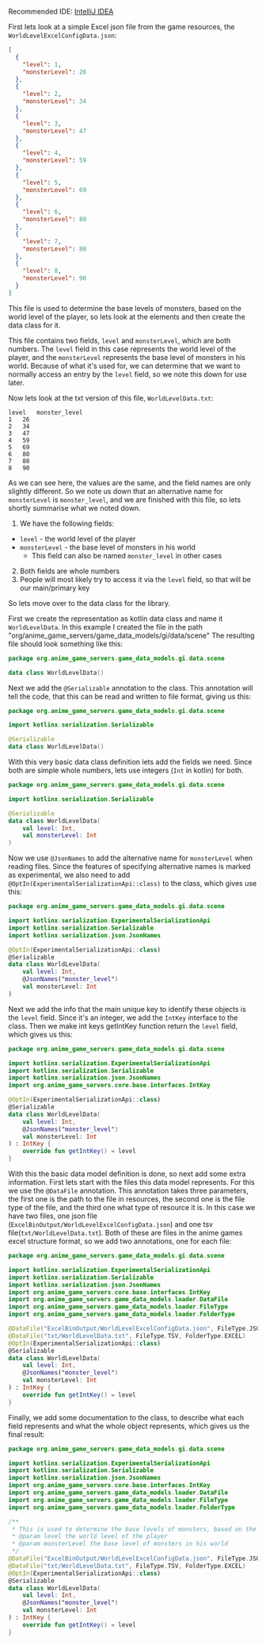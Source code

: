 
Recommended IDE: [IntelliJ IDEA](https://www.jetbrains.com/idea/)

First lets look at a simple Excel json file from the game resources, the  `WorldLevelExcelConfigData.json`:
```json
[
  {
    "level": 1,
    "monsterLevel": 26
  },
  {
    "level": 2,
    "monsterLevel": 34
  },
  {
    "level": 3,
    "monsterLevel": 47
  },
  {
    "level": 4,
    "monsterLevel": 59
  },
  {
    "level": 5,
    "monsterLevel": 69
  },
  {
    "level": 6,
    "monsterLevel": 80
  },
  {
    "level": 7,
    "monsterLevel": 88
  },
  {
    "level": 8,
    "monsterLevel": 90
  }
]
```
This file is used to determine the base levels of monsters, based on the world level of the player, so lets look at the elements and then create the data class for it.

This file contains two fields, `level` and `monsterLevel`, which are both numbers.
The `level` field in this case represents the world level of the player, and the `monsterLevel` represents the base level of monsters in his world.
Because of what it's used for, we can determine that we want to normally access an entry  by the `level` field, so we note this down for use later.

Now lets look at the txt version of this file, `WorldLevelData.txt`:
```csv
level	monster_level
1	26
2	34
3	47
4	59
5	69
6	80
7	88
8	90
```
As we can see here, the values are the same, and the field names are only slightly different.
So we note us down that an alternative name for `monsterLevel` is `monster_level`, and we are finished with this file, so lets shortly summarise what we noted down. 

1. We have the following fields:
  * `level` - the world level of the player
  * `monsterLevel` - the base level of monsters in his world
    * This field can also be named `monster_level` in other cases
2. Both fields are whole numbers
3. People will most likely try to access it via the `level` field, so that will be our main/primary key


So lets move over to the data class for the library.

First we create the representation as kotlin data class and name it `WorldLevelData`. In this example I created the file in the path "org/anime_game_servers/game_data_models/gi/data/scene"
The resulting file should look something like this:
```kt
package org.anime_game_servers.game_data_models.gi.data.scene

data class WorldLevelData() 
```

Next we add the `@Serializable` annotation to the class. This annotation will tell the code, that this can be read and written to file format, giving us this:
```kt
package org.anime_game_servers.game_data_models.gi.data.scene

import kotlinx.serialization.Serializable

@Serializable
data class WorldLevelData() 
```

With this very basic data class definition lets add the fields we need. Since both are simple whole numbers, lets use integers (`Int` in kotlin) for both.
```kt
package org.anime_game_servers.game_data_models.gi.data.scene

import kotlinx.serialization.Serializable

@Serializable
data class WorldLevelData(
    val level: Int,
    val monsterLevel: Int
) 
```

Now we use `@JsonNames` to add the alternative name for `monsterLevel` when reading files. Since the features of specifying alternative names is marked as experimental, 
we also need to add `@OptIn(ExperimentalSerializationApi::class)` to the class, which gives use this:
```kt
package org.anime_game_servers.game_data_models.gi.data.scene

import kotlinx.serialization.ExperimentalSerializationApi
import kotlinx.serialization.Serializable
import kotlinx.serialization.json.JsonNames

@OptIn(ExperimentalSerializationApi::class)
@Serializable
data class WorldLevelData(
    val level: Int,
    @JsonNames("monster_level")
    val monsterLevel: Int
) 
```

Next we add the info that the main unique key to identify these objects is the `level` field. Since it's an integer, we add the `IntKey` interface to the class.
Then we make int keys getIntKey function return the `level` field, which gives us this:
```kt 
package org.anime_game_servers.game_data_models.gi.data.scene

import kotlinx.serialization.ExperimentalSerializationApi
import kotlinx.serialization.Serializable
import kotlinx.serialization.json.JsonNames
import org.anime_game_servers.core.base.interfaces.IntKey

@OptIn(ExperimentalSerializationApi::class)
@Serializable
data class WorldLevelData(
    val level: Int,
    @JsonNames("monster_level")
    val monsterLevel: Int
) : IntKey {
    override fun getIntKey() = level
}
```

With this the basic data model definition is done, so next add some extra information.
First lets start with the files this data model represents. For this we use the `@DataFile` annotation.
This annotation takes three parameters, the first one is the path to the file in resources, the second one is the file type of the file, 
and the third one what type of resource it is.
In this case we have two files, one json file (`ExcelBinOutput/WorldLevelExcelConfigData.json`) and one tsv file(`txt/WorldLevelData.txt`).
Both of these are files in the anime games excel structure format, so we add two annotations, one for each file:
```kt 
package org.anime_game_servers.game_data_models.gi.data.scene

import kotlinx.serialization.ExperimentalSerializationApi
import kotlinx.serialization.Serializable
import kotlinx.serialization.json.JsonNames
import org.anime_game_servers.core.base.interfaces.IntKey
import org.anime_game_servers.game_data_models.loader.DataFile
import org.anime_game_servers.game_data_models.loader.FileType
import org.anime_game_servers.game_data_models.loader.FolderType

@DataFile("ExcelBinOutput/WorldLevelExcelConfigData.json", FileType.JSON, FolderType.EXCEL)
@DataFile("txt/WorldLevelData.txt", FileType.TSV, FolderType.EXCEL)
@OptIn(ExperimentalSerializationApi::class)
@Serializable
data class WorldLevelData(
    val level: Int,
    @JsonNames("monster_level")
    val monsterLevel: Int
) : IntKey {
    override fun getIntKey() = level
}
```

Finally, we add some documentation to the class, to describe what each field represents and what the whole object represents, which gives us the final result:
```kt
package org.anime_game_servers.game_data_models.gi.data.scene

import kotlinx.serialization.ExperimentalSerializationApi
import kotlinx.serialization.Serializable
import kotlinx.serialization.json.JsonNames
import org.anime_game_servers.core.base.interfaces.IntKey
import org.anime_game_servers.game_data_models.loader.DataFile
import org.anime_game_servers.game_data_models.loader.FileType
import org.anime_game_servers.game_data_models.loader.FolderType

/**
 * This is used to determine the base levels of monsters, based on the world level of the player
 * @param level the world level of the player
 * @param monsterLevel the base level of monsters in his world
 */
@DataFile("ExcelBinOutput/WorldLevelExcelConfigData.json", FileType.JSON, FolderType.EXCEL)
@DataFile("txt/WorldLevelData.txt", FileType.TSV, FolderType.EXCEL)
@OptIn(ExperimentalSerializationApi::class)
@Serializable
data class WorldLevelData(
    val level: Int,
    @JsonNames("monster_level")
    val monsterLevel: Int
) : IntKey {
    override fun getIntKey() = level
}
```
